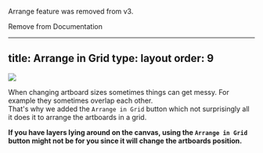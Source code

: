 Arrange feature was removed from v3.

Remove from Documentation


---
title: Arrange in Grid
type: layout
order: 9
---

![](/docs/images/arrange.png)

When changing artboard sizes sometimes things can get messy. For example they sometimes overlap each other.  
That's why we added the `Arrange in Grid` button which not surprisingly all it does it to arrange the artboards in a grid.

**If you have layers lying around on the canvas, using the `Arrange in Grid` button might not be for you since it will change the artboards position.**
